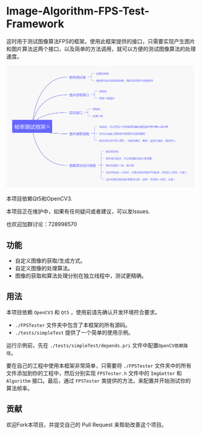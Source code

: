# Image-Algorithm-FPS-Test-Framework

这时用于测试图像算法FPS的框架。使用此框架提供的接口，只需要实现产生图片和图片算法这两个接口，以及简单的方法调用，就可以方便的测试图像算法的处理速度。

![思维导图](./docs/imgs/FPSTestFramework.png "FPS-Test-Framework")

本项目依赖Qt5和OpenCV3.

本项目正在维护中，如果有任何疑问或者建议，可以发Issues.

也欢迎加群讨论：728998570


## 功能

- 自定义图像的获取/生成方式。
- 自定义图像的处理算法。
- 图像的获取和算法处理分别在独立线程中，测试更精确。


## 用法

本项目依赖 `OpenCV3` 和 `Qt5` ，使用前请先确认开发环境符合要求。

- `./FPSTester` 文件夹中包含了本框架的所有源码。
- `./tests/simpleTest` 提供了一个简单的使用示例。

运行示例前，先在 `./tests/simpleTest/depends.pri` 文件中配置`OpenCV依赖路径`。

要在自己的工程中使用本框架非常简单，只需要将 `./FPSTester` 文件夹中的所有文件添加到你的工程中，然后分别实现 `FPSTester.h` 文件中的 `ImgGetter` 和 `Algorithm` 接口。最后，通过 `FPSTester` 类提供的方法，来配置并开始测试你的算法帧率。


## 贡献
欢迎Fork本项目，并提交自己的 Pull Request 来帮助改善这个项目。

